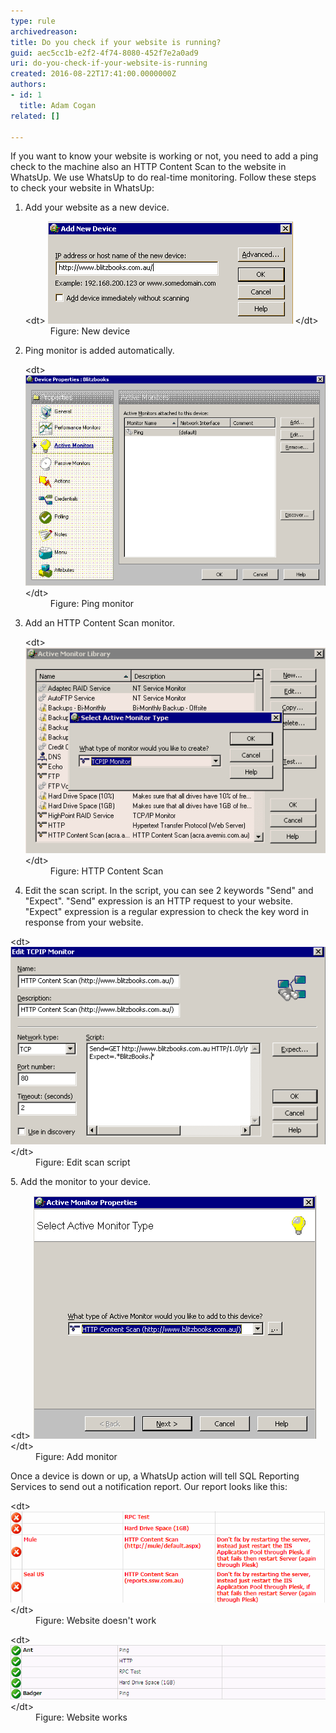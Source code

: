 ```yaml
---
type: rule
archivedreason: 
title: Do you check if your website is running?
guid: aec5cc1b-e2f2-4f74-8080-452f7e2a0ad9
uri: do-you-check-if-your-website-is-running
created: 2016-08-22T17:41:00.0000000Z
authors:
- id: 1
  title: Adam Cogan
related: []

---
```


If you want to know your website is working or not, you need to add a ping check to the machine also an HTTP Content Scan to the website in WhatsUp. We use WhatsUp to do real-time monitoring.
Follow these steps to check your website in WhatsUp:
<!--endintro-->

1. Add your website as a new device. <dl class="image">&lt;dt&gt; <img src="running1.GIF" alt="running1.GIF"> &lt;/dt&gt;<dd>Figure: New device</dd></dl>
2. Ping monitor is added automatically. <dl class="image">&lt;dt&gt; <img src="running2.GIF" alt="running2.GIF"> &lt;/dt&gt;<dd>Figure: Ping monitor</dd></dl>
3. Add an HTTP Content Scan monitor. <dl class="image">&lt;dt&gt; <img src="running3.GIF" alt="running3.GIF"> &lt;/dt&gt;<dd>Figure: HTTP Content Scan</dd></dl>
4. Edit the scan script. In the script, you can see 2 keywords "Send" and "Expect".
"Send" expression is an  HTTP request to your website.
"Expect" expression is a regular expression to check the key word in response from your website.
 <dl class="image">&lt;dt&gt; <img src="running4.GIF" alt="running4.GIF"> &lt;/dt&gt;<dd>Figure: Edit scan script</dd></dl>
5. Add the monitor to your device. <dl class="image">&lt;dt&gt; <img src="running5.GIF" alt="running5.GIF"> &lt;/dt&gt;<dd>Figure: Add monitor</dd></dl> Once a device is down or up, a WhatsUp action will tell SQL Reporting Services to send out a notification report. 
Our report looks like this: <dl class="image">&lt;dt&gt; <img src="running6.GIF" alt="running6.GIF"> &lt;/dt&gt;<dd>Figure: Website doesn't work<br></dd></dl><dl class="image">&lt;dt&gt; <img src="running7.GIF" alt="running7.GIF"> &lt;/dt&gt;<dd>Figure: Website works</dd></dl>
